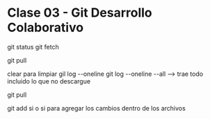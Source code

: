 # Clase 03 - Git Desarrollo Colaborativo

git status
git fetch

git pull

clear para limpiar 
gil log --oneline
git log --oneline --all  --> trae todo incluido lo que no descargue

git pull

git add si o si para agregar los cambios dentro de los archivos